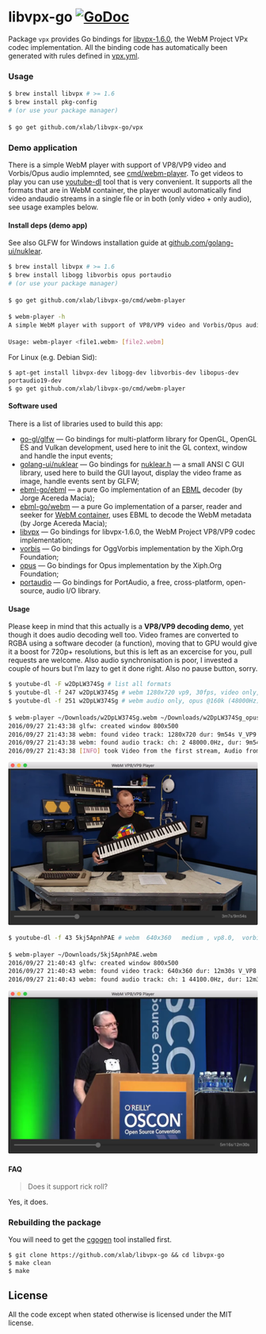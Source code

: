 libvpx-go [![GoDoc](https://godoc.org/github.com/xlab/libvpx-go/vpx?status.svg)](https://godoc.org/github.com/xlab/libvpx-go/vpx)
=========

Package `vpx` provides Go bindings for [libvpx-1.6.0](http://www.webmproject.org/code/), the WebM Project VPx codec implementation.
All the binding code has automatically been generated with rules defined in [vpx.yml](/vpx.yml).

### Usage

```bash
$ brew install libvpx # >= 1.6
$ brew install pkg-config
# (or use your package manager)

$ go get github.com/xlab/libvpx-go/vpx
```

### Demo application

There is a simple WebM player with support of VP8/VP9 video and Vorbis/Opus audio implemnted, see [cmd/webm-player](cmd/webm-player). To get videos to play you can use [youtube-dl](https://github.com/rg3/youtube-dl) tool that is very convenient. It supports all the formats that are in WebM container, the player woudl automatically find video andaudio streams in a single file or in both (only video + only audio), see usage examples below.

#### Install deps (demo app)

See also GLFW for Windows installation guide at [github.com/golang-ui/nuklear](https://github.com/golang-ui/nuklear#installation-of-nk).

```bash
$ brew install libvpx # >= 1.6
$ brew install libogg libvorbis opus portaudio
# (or use your package manager)

$ go get github.com/xlab/libvpx-go/cmd/webm-player

$ webm-player -h
A simple WebM player with support of VP8/VP9 video and Vorbis/Opus audio. Version: v1.0rc1

Usage: webm-player <file1.webm> [file2.webm]
```

For Linux (e.g. Debian Sid):

```
$ apt-get install libvpx-dev libogg-dev libvorbis-dev libopus-dev portaudio19-dev
$ go get github.com/xlab/libvpx-go/cmd/webm-player
```

#### Software used

There is a list of libraries used to build this app:

* [go-gl/glfw](http://github.com/go-gl/glfw) — Go bindings for multi-platform library for OpenGL, OpenGL ES and Vulkan development, used here to init the GL context, window and handle the input events;
* [golang-ui/nuklear](https://github.com/golang-ui/nuklear) — Go bindings for [nuklear.h](https://github.com/vurtun/nuklear) — a small ANSI C GUI library, used here to build the GUI layout, display the video frame as image, handle events sent by GLFW;
* [ebml-go/ebml](https://github.com/ebml-go/ebml) — a pure Go implementation of an [EBML](http://matroska-org.github.io/libebml/specs.html) decoder (by Jorge Acereda Macia);
* [ebml-go/webm](https://github.com/ebml-go/webm) — a pure Go implementation of a parser, reader and seeker for [WebM container](http://www.webmproject.org/docs/container/), uses EBML to decode the WebM metadata (by Jorge Acereda Macia);
* [libvpx](https://github.com/xlab/libvpx-go) — Go bindings for libvpx-1.6.0, the WebM Project VP8/VP9 codec implementation;
* [vorbis](https://github.com/xlab/vorbis-go) — Go bindings for OggVorbis implementation by the Xiph.Org Foundation;
* [opus](https://github.com/xlab/opus-go) — Go bindings for Opus implementation by the Xiph.Org Foundation;
* [portaudio](https://github.com/xlab/portaudio-go) — Go bindings for PortAudio, a free, cross-platform, open-source, audio I/O library.

#### Usage

Please keep in mind that this actually is a **VP8/VP9 decoding demo**, yet though it does audio decoding well too. Video frames are converted to RGBA using a software decoder (a function), moving that to GPU would give it a boost for 720p+ resolutions, but this is left as an excercise for you, pull requests are welcome. Also audio synchronisation is poor, I invested a couple of hours but I'm lazy to get it done right. Also no pause button, sorry.

```bash
$ youtube-dl -F w2DpLW374Sg # list all formats
$ youtube-dl -f 247 w2DpLW374Sg # webm 1280x720 vp9, 30fps, video only, 71.90MiB
$ youtube-dl -f 251 w2DpLW374Sg # webm audio only, opus @160k (48000Hz), 8.92MiB

$ webm-player ~/Downloads/w2DpLW374Sg.webm ~/Downloads/w2DpLW374Sg_opus.webm
2016/09/27 21:43:38 glfw: created window 800x500
2016/09/27 21:43:38 webm: found video track: 1280x720 dur: 9m54s V_VP9
2016/09/27 21:43:38 webm: found audio track: ch: 2 48000.0Hz, dur: 9m54s, codec: A_OPUS
2016/09/27 21:43:38 [INFO] took Video from the first stream, Audio from the second
```

<a href="https://www.youtube.com/watch?v=dQw4w9WgXcQ"><img alt="webm player golang 8bit" src="assets/demo2.png" width="800px"/></a>


```bash
$ youtube-dl -f 43 5kj5ApnhPAE # webm  640x360   medium , vp8.0,  vorbis@128k

$ webm-player ~/Downloads/5kj5ApnhPAE.webm
2016/09/27 21:40:43 glfw: created window 800x500
2016/09/27 21:40:43 webm: found video track: 640x360 dur: 12m30s V_VP8
2016/09/27 21:40:43 webm: found audio track: ch: 1 44100.0Hz, dur: 12m30s, codec: A_VORBIS
```

<a href="https://www.youtube.com/watch?v=dQw4w9WgXcQ"><img alt="webm player golang rob" src="assets/demo1.png" width="800px"/></a>

#### FAQ

> Does it support rick roll?

Yes, it does.

### Rebuilding the package

You will need to get the [cgogen](https://git.io/cgogen) tool installed first.

```
$ git clone https://github.com/xlab/libvpx-go && cd libvpx-go
$ make clean
$ make
```

## License

All the code except when stated otherwise is licensed under the MIT license.
